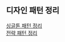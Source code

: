 ## 디자인 패턴 정리

<a href="./src/main/java/singleton">싱글톤 패턴 정리 </a>
<br>
<a href="./src/main/java/strategy">전략 패턴 정리 </a>
